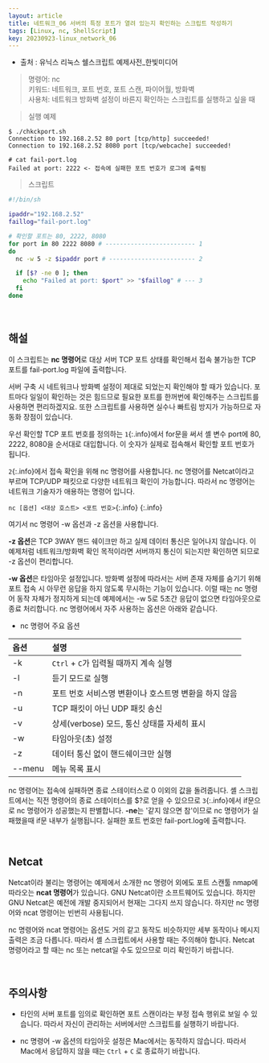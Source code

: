 ```yaml
---
layout: article
title: 네트워크_06 서버의 특정 포트가 열려 있는지 확인하는 스크립트 작성하기
tags: [Linux, nc, ShellScript]
key: 20230923-linux_network_06
---
```


- 출처 : 유닉스 리눅스 쉘스크립트 예제사전_한빛미디어

> 명령어: nc  
> 키워드: 네트워크, 포트 번호, 포트 스캔, 파이어월, 방화벽   
> 사용처: 네트워크 방화벽 설정이 바른지 확인하는 스크립트를 실행하고 싶을 때  

> 실행 예제  

```
$ ./chkckport.sh
Connection to 192.168.2.52 80 port [tcp/http] succeeded!
Connection to 192.168.2.52 8080 port [tcp/webcache] succeeded!

# cat fail-port.log
Failed at port: 2222 <- 접속에 실패한 포트 번호가 로그에 출력됨
```

> 스크립트

```bash
#!/bin/sh

ipaddr="192.168.2.52"
faillog="fail-port.log"

# 확인할 포트는 80, 2222, 8080
for port in 80 2222 8080 # ------------------------- 1
do
  nc -w 5 -z $ipaddr port # ------------------------ 2

  if [$? -ne 0 ]; then
    echo "Failed at port: $port" >> "$faillog" # --- 3
  fi
done
```

&nbsp;
&nbsp;

## **해설** 

이 스크립트는 **nc 명령어**로 대상 서버 TCP 포트 상태를 확인해서 접속 불가능한 TCP 포트를 fail-port.log 파일에 출력합니다.

서버 구축 시 네트워크나 방화벽 설정이 제대로 되었는지 확인해야 할 때가 있습니다. 포트마다 일일이 확인하는 것은 힘드므로 필요한 포트를 한꺼번에 확인해주는 스크립트를 사용하면 편리하겠지요. 또한 스크립트를 사용하면 실수나 빠트림 방지가 가능하므로 자동화 장점이 있습니다.

우선 확인할 TCP 포트 번호를 정의하는 `1`{:.info}에서 for문을 써서 셸 변수 port에 80, 2222, 8080을 순서대로 대입합니다. 이 숫자가 실제로 접속해서 확인할 포트 번호가 됩니다.

`2`{:.info}에서 접속 확인을 위해 nc 명령어를 사용합니다. nc 명령어를 Netcat이라고 부르며 TCP/UDP 패킷으로 다양한 네트워크 확인이 가능합니다. 따라서 nc 명령어는 네트워크 기술자가 애용하는 명령어 입니다.

`nc [옵션] <대상 호스트> <포트 번호>`{:.info}
{:.info}

여기서 nc 명령어 -w 옵션과 -z 옵션을 사용합니다.

**-z 옵션**은 TCP 3WAY 핸드 쉐이크만 하고 실제 데이터 통신은 일어나지 않습니다. 이 예제처럼 네트워크/방화벽 확인 목적이라면 서버까지 통신이 되는지만 확인하면 되므로 -z 옵션이 편리합니다.

**-w 옵션**은 타임아웃 설정입니다. 방화벽 설정에 따라서는 서버 존재 자체를 숨기기 위해 포트 접속 시 아무런 응답을 하지 않도록 무시하는 기능이 있습니다. 이럴 때는 nc 명령어 동작 자체가 정지하게 되는데 예제에서는 -w 5로 5초간 응답이 없으면 타임아웃으로 종료 처리합니다. nc 명령어에서 자주 사용하는 옵션은 아래와 같습니다.

- nc 명령어 주요 옵션

|옵션|설명|
|:--|:--|
|-k|`Ctrl` + `C`가 입력될 때까지 계속 실행|
|-l|듣기 모드로 실행|
|-n|포트 번호 서비스명 변환이나 호스트명 변환을 하지 않음|
|-u|TCP 패킷이 아닌 UDP 패킷 송신|
|-v|상세(verbose) 모드, 통신 상태를 자세히 표시|
|-w|타임아웃(초) 설정|
|-z|데이터 통신 없이 핸드쉐이크만 실행|
|--menu|메뉴 목록 표시|

nc 명령어는 접속에 실패하면 종료 스테이터스로 0 이외의 값을 돌려줍니다. 셸 스크립트에서는 직전 명령어의 종료 스테이터스를 $?로 얻을 수 있으므로 `3`{:.info}에서 if문으로 nc 명령어가 성공했는지 판별합니다. **-ne**는 '같지 않으면 참'이므로 nc 명령어가 실패했을때 if문 내부가 실행됩니다. 실패한 포트 번호만 fail-port.log에 출력합니다.

&nbsp;
&nbsp;

## Netcat

Netcat이라 불리는 명령어는 예제에서 소개한 nc 명령어 외에도 포트 스캔툴 nmap에 따라오는 **ncat 명령어**가 있습니다. GNU Netcat이란 소프트웨어도 있습니다. 하지만 GNU Netcat은 예전에 개발 중지되어서 현재는 그다지 쓰지 않습니다. 하지만 nc 명령어와 ncat 명령어는 빈번히 사용됩니다.

nc 명령어와 ncat 명령어는 옵션도 거의 같고 동작도 비슷하지만 세부 동작이나 메시지 출력은 조금 다릅니다. 따라서 셸 스크립트에서 사용할 때는 주의해야 합니다. Netcat 명령어라고 할 때는 nc 또는 netcat일 수도 있으므로 미리 확인하기 바랍니다.

&nbsp;
&nbsp;

## **주의사항**
 
- 타인의 서버 포트를 임의로 확인하면 포트 스캔이라는 부정 접속 행위로 보일 수 있습니다. 따라서 자신이 관리하는 서버에서만 스크립트를 실행하기 바랍니다.

- nc 명령어 -w 옵션의 타임아웃 설정은 Mac에서는 동작하지 않습니다. 따라서 Mac에서 응답하지 않을 때는 `Ctrl` + `C` 로 종료하기 바랍니다.
